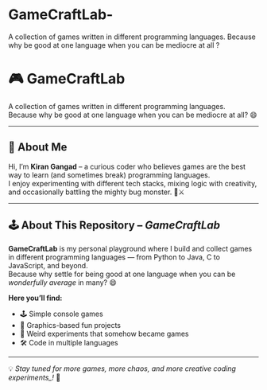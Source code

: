 # GameCraftLab-
A collection of games written in different programming languages. Because why be good at one language when you can be mediocre at all ?
# 🎮 GameCraftLab

A collection of games written in different programming languages.<br>
Because why be good at one language when you can be mediocre at all? 😄

---

## 👋 About Me  
Hi, I’m **Kiran Gangad** – a curious coder who believes games are the best way to learn (and sometimes break) programming languages.<br>
I enjoy experimenting with different tech stacks, mixing logic with creativity, and occasionally battling the mighty bug monster. 🐛⚔️  

---

## 🕹 About This Repository – *GameCraftLab*  
**GameCraftLab** is my personal playground where I build and collect games in different programming languages — from Python to Java, C to JavaScript, and beyond.<br>
Because why settle for being good at one language when you can be *wonderfully average* in many? 😄  

**Here you’ll find:**  
- 🕹 Simple console games  
- 🎨 Graphics-based fun projects  
- 🧪 Weird experiments that somehow became games  
- 🛠 Code in multiple languages  

---

💡 *Stay tuned for more games, more chaos, and more creative coding experiments_!* 🚀

